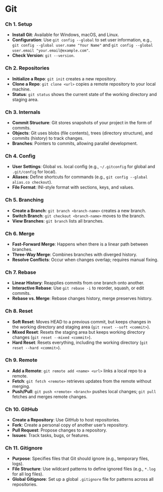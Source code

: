 # Git

### **Ch 1. Setup**
- **Install Git**: Available for Windows, macOS, and Linux.
- **Configuration**: Use `git config --global` to set user information, e.g., `git config --global user.name "Your Name"` and `git config --global user.email "your.email@example.com"`.
- **Check Version**: `git --version`.

### **Ch 2. Repositories**
- **Initialize a Repo**: `git init` creates a new repository.
- **Clone a Repo**: `git clone <url>` copies a remote repository to your local machine.
- **Status**: `git status` shows the current state of the working directory and staging area.

### **Ch 3. Internals**
- **Commit Structure**: Git stores snapshots of your project in the form of commits.
- **Objects**: Git uses blobs (file contents), trees (directory structure), and commits (history) to track changes.
- **Branches**: Pointers to commits, allowing parallel development.

### **Ch 4. Config**
- **User Settings**: Global vs. local config (e.g., `~/.gitconfig` for global and `.git/config` for local).
- **Aliases**: Define shortcuts for commands (e.g., `git config --global alias.co checkout`).
- **File Format**: INI-style format with sections, keys, and values.

### **Ch 5. Branching**
- **Create a Branch**: `git branch <branch-name>` creates a new branch.
- **Switch Branch**: `git checkout <branch-name>` moves to the branch.
- **View Branches**: `git branch` lists all branches.

### **Ch 6. Merge**
- **Fast-Forward Merge**: Happens when there is a linear path between branches.
- **Three-Way Merge**: Combines branches with diverged history.
- **Resolve Conflicts**: Occur when changes overlap; requires manual fixing.

### **Ch 7. Rebase**
- **Linear History**: Reapplies commits from one branch onto another.
- **Interactive Rebase**: Use `git rebase -i` to reorder, squash, or edit commits.
- **Rebase vs. Merge**: Rebase changes history, merge preserves history.

### **Ch 8. Reset**
- **Soft Reset**: Moves HEAD to a previous commit, but keeps changes in the working directory and staging area (`git reset --soft <commit>`).
- **Mixed Reset**: Resets the staging area but keeps working directory changes (`git reset --mixed <commit>`).
- **Hard Reset**: Resets everything, including the working directory (`git reset --hard <commit>`).

### **Ch 9. Remote**
- **Add a Remote**: `git remote add <name> <url>` links a local repo to a remote.
- **Fetch**: `git fetch <remote>` retrieves updates from the remote without merging.
- **Push/Pull**: `git push <remote> <branch>` pushes local changes; `git pull` fetches and merges remote changes.

### **Ch 10. GitHub**
- **Create a Repository**: Use GitHub to host repositories.
- **Fork**: Create a personal copy of another user’s repository.
- **Pull Request**: Propose changes to a repository.
- **Issues**: Track tasks, bugs, or features.

### **Ch 11. Gitignore**
- **Purpose**: Specifies files that Git should ignore (e.g., temporary files, logs).
- **File Structure**: Use wildcard patterns to define ignored files (e.g., `*.log` for all log files).
- **Global Gitignore**: Set up a global `.gitignore` file for patterns across all repositories.

